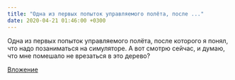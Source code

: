 ```yaml
---
title: "Одна из первых попыток управляемого полёта, после ..."
date: 2020-04-21 01:46:00 +0300
---
```


Одна из первых попыток управляемого полёта, после которого я понял, что надо позаниматься на симуляторе. А вот смотрю сейчас, и думаю, что мне помешало не врезаться в это дерево?

[Вложение](https://vk.com/video41076938_456239412)
